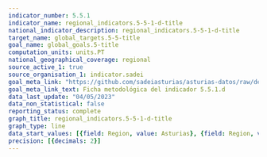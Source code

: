 ```yaml
---
indicator_number: 5.5.1
indicator_name: regional_indicators.5-5-1-d-title
national_indicator_description: regional_indicators.5-5-1-d-title
target_name: global_targets.5-5-title
goal_name: global_goals.5-title
computation_units: units.PT
national_geographical_coverage: regional
source_active_1: true
source_organisation_1: indicator.sadei
goal_meta_link: "https://github.com/sadeiasturias/asturias-datos/raw/develop/descargas/metodologia/5.5.1.d.pdf"
goal_meta_link_text: Ficha metodológica del indicador 5.5.1.d
data_last_update: "04/05/2023"
data_non_statistical: false
reporting_status: complete
graph_title: regional_indicators.5-5-1-d-title
graph_type: line
data_start_values: [{field: Region, value: Asturias}, {field: Region, value: España}]
precision: [{decimals: 2}]
---
```

